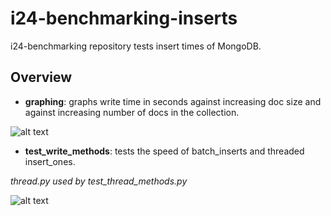 # i24-benchmarking-inserts

i24-benchmarking repository tests insert times of MongoDB.

## Overview
- **graphing**: graphs write time in seconds against  increasing doc size and against increasing number of docs in the collection.

![alt text](https://github.com/lisaliuu/i24-benchmarking-inserts/blob/main/graphs/insert_one_graph.png)

- **test_write_methods**: tests the speed of batch_inserts and threaded insert_ones.

*thread.py used by test_thread_methods.py*

![alt text](https://github.com/lisaliuu/i24-benchmarking-inserts/blob/main/graphs/dif_methods_graph.png)
